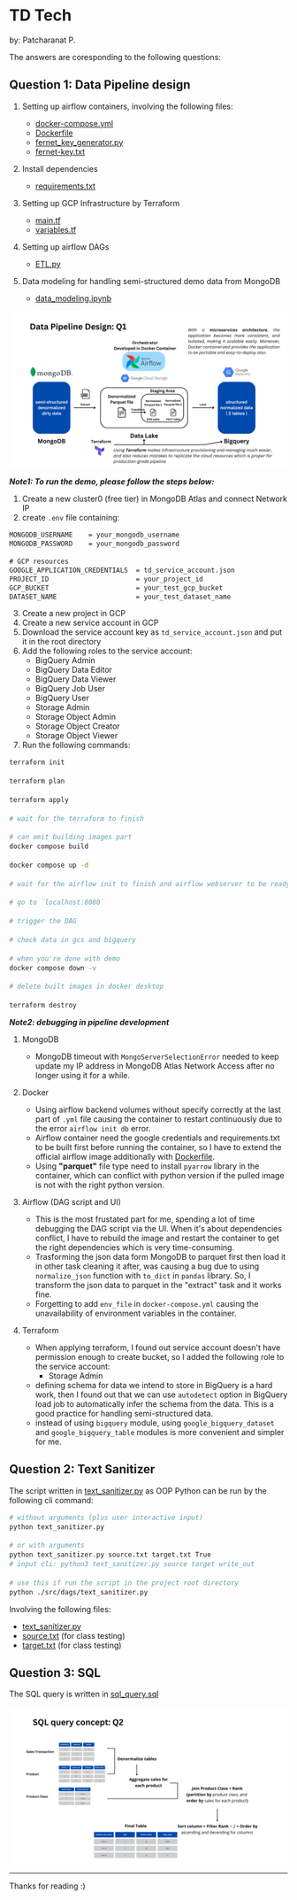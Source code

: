# TD Tech

by: Patcharanat P.

The answers are coresponding to the following questions:

## Question 1: Data Pipeline design

1. Setting up airflow containers, involving the following files:
    - [docker-compose.yml](./docker-compose.yml)
    - [Dockerfile](./Dockerfile)
    - [fernet_key_generator.py](./fernet_key_generator.py)
    - [fernet-key.txt](./fernet-key.txt)

2. Install dependencies
    - [requirements.txt](./requirements.txt)

3. Setting up GCP Infrastructure by Terraform
    - [main.tf](./terraform/main.tf)
    - [variables.tf](./terraform/variables.tf)

4. Setting up airflow DAGs
    - [ETL.py](./src/dags/ETL.py)

5. Data modeling for handling semi-structured demo data from MongoDB
    - [data_modeling.ipynb](./data_modeling.ipynb)

![Pipeline Design](./picture/pipeline-design.png)

***Note1: To run the demo, please follow the steps below:***
1. Create a new cluster0 (free tier) in MongoDB Atlas and connect Network IP
2. create `.env` file containing:
```
MONGODB_USERNAME    = your_mongodb_username
MONGODB_PASSWORD    = your_mongodb_password

# GCP resources
GOOGLE_APPLICATION_CREDENTIALS  = td_service_account.json
PROJECT_ID                      = your_project_id
GCP_BUCKET                      = your_test_gcp_bucket
DATASET_NAME                    = your_test_dataset_name
```
3. Create a new project in GCP
4. Create a new service account in GCP
5. Download the service account key as `td_service_account.json` and put it in the root directory
6. Add the following roles to the service account:
    - BigQuery Admin
    - BigQuery Data Editor
    - BigQuery Data Viewer
    - BigQuery Job User
    - BigQuery User
    - Storage Admin
    - Storage Object Admin
    - Storage Object Creator
    - Storage Object Viewer
7. Run the following commands:
```bash
terraform init

terraform plan

terraform apply

# wait for the terraform to finish

# can omit building images part
docker compose build

docker compose up -d

# wait for the airflow init to finish and airflow webserver to be ready

# go to `localhost:8080`

# trigger the DAG

# check data in gcs and bigquery

# when you're done with demo
docker compose down -v

# delete built images in docker desktop

terraform destroy
```

***Note2: debugging in pipeline development***

1. MongoDB
    - MongoDB timeout with `MongoServerSelectionError` needed to keep update my IP address in MongoDB Atlas Network Access after no longer using it for a while. 

2. Docker
    - Using airflow backend volumes without specify correctly at the last part of `.yml` file causing the container to restart continuously due to the error `airflow init db` error.
    - Airflow container need the google credentials and requirements.txt to be built first before running the container, so I have to extend the official airflow image additionally with [Dockerfile](./Dockerfile).
    - Using **"parquet"** file type need to install `pyarrow` library in the container, which can conflict with python version if the pulled image is not with the right python version.

3. Airflow (DAG script and UI)
    - This is the most frustated part for me, spending a lot of time debugging the DAG script via the UI. When it's about dependencies conflict, I have to rebuild the image and restart the container to get the right dependencies which is very time-consuming.
    - Trasforming the json data form MongoDB to parquet first then load it in other task cleaning it after, was causing a bug due to using `normalize_json` function with `to_dict` in `pandas` library. So, I transform the json data to parquet in the "extract" task and it works fine.
    - Forgetting to add `env_file` in `docker-compose.yml` causing the unavailability of environment variables in the container.

4. Terraform
    - When applying terraform, I found out service account doesn't have permission enough to create bucket, so I added the following role to the service account:
        - Storage Admin
    - defining schema for data we intend to store in BigQuery is a hard work, then I found out that we can use `autodetect` option in BigQuery load job to automatically infer the schema from the data. This is a good practice for handling semi-structured data.
    - instead of using `bigquery` module, using `google_bigquery_dataset` and `google_bigquery_table` modules is more convenient and simpler for me.


## Question 2: Text Sanitizer

The script written in [text_sanitizer.py](./src/dags/text_sanitizer.py) as OOP Python can be run by the following cli command:

```bash
# without arguments (plus user interactive input)
python text_sanitizer.py

# or with arguments
python text_sanitizer.py source.txt target.txt True
# input cli: python3 text_sanitizer.py source target write_out

# use this if run the script in the project root directory
python ./src/dags/text_sanitizer.py
```

Involving the following files:
- [text_sanitizer.py](./src/dags/text_sanitizer.py)
- [source.txt](./src/dags/source.txt) (for class testing)
- [target.txt](./src/dags/target.txt) (for class testing)

## Question 3: SQL

The SQL query is written in [sql_query.sql](./sql_query.sql)

![SQL Design](./picture/sql-concept.png)

---
Thanks for reading :)